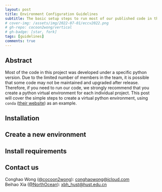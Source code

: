 ```yaml
---
layout: post
title: Environment Configuration Guidelines
subtitle: The basic setup steps to run most of our published code in this project
# cover-img: /assets/img/2022-07-01/eccv2022.png
# gh-repo: cocoon2wong/vertical
# gh-badge: [star, fork]
tags: [guidelines]
comments: true
---
```

<!--
 * @Author: Conghao Wong
 * @Date: 2023-03-03 09:39:32
 * @LastEditors: Conghao Wong
 * @LastEditTime: 2023-03-03 09:53:05
 * @Description: file content
 * @Github: https://cocoon2wong.github.io
 * Copyright 2023 Conghao Wong, All Rights Reserved.
-->

## Abstract

Most of the code in this project was developed under a specific python version.
Due to the limited number of members in the team, it is possible that some code may not be maintained and upgraded after release.
Therefore, if you need to run our code, we strongly recommend that you create a python virtual environment for each individual project.
This post will cover the simple steps to create a virtual python environment, using `conda` ([their website](https://anaconda.com)) as an example.

## Installation

## Create a new environment

## Install requirements

## Contact us

Conghao Wong ([@cocoon2wong](https://github.com/cocoon2wong)): conghaowong@icloud.com  
Beihao Xia ([@NorthOcean](https://github.com/NorthOcean)): xbh_hust@hust.edu.cn
